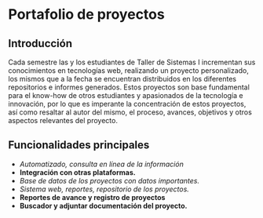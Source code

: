 # Portafolio de proyectos
## Introducción
Cada semestre las y los estudiantes de Taller de Sistemas I incrementan sus conocimientos en tecnologías web, realizando un proyecto personalizado, los mismos que a la fecha se encuentran distribuidos en los diferentes repositorios e informes generados.
Estos proyectos son base fundamental para el know-how de otros estudiantes y apasionados de la tecnología e innovación, por lo que es imperante la concentración de estos proyectos, así como resaltar al autor del mismo, el proceso, avances, objetivos y otros aspectos relevantes del proyecto.

## Funcionalidades principales
- _Automatizado, consulta en línea de la información_
- **Integración con otras plataformas.**
- _Base de datos de los proyectos con datos importantes._
- _Sistema web, reportes, repositorio de los proyectos._
- **Reportes de avance y registro de proyectos**
- **Buscador y adjuntar documentación del proyecto.**

